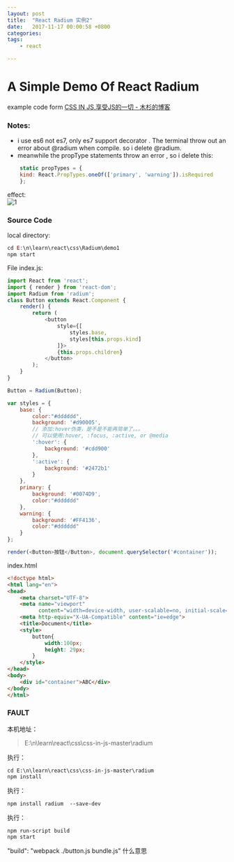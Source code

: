 ```yaml
---
layout: post
title:  "React Radium 实例2"
date:   2017-11-17 00:00:58 +0800
categories:  
tags: 
    - react 

---
```


#  A Simple Demo Of React Radium #

example code form [CSS IN JS,享受JS的一切 - 木杉的博客](http://mushanshitiancai.github.io/2016/12/21/js/CSS-IN-JS-享受JS的一切/)

### Notes:   ###

* i use es6 not es7, only es7 support decorator . The terminal throw out an  error about @radium  when compile. so i delete @radium. 
* meanwhile the propType statements throw an error , so i delete this:

```javascript
	static propTypes = {
	kind: React.PropTypes.oneOf(['primary', 'warning']).isRequired
	};
```

effect:  
![1](https://i.imgur.com/85Oktq0.gif)

### Source Code ###
local directory:

```javascript
cd E:\n\learn\react\css\Radium\demo1
npm start
```

File index.js:

```javascript
import React from 'react';
import { render } from 'react-dom';
import Radium from 'radium';
class Button extends React.Component {
    render() {
        return (
            <button
                style={[
                    styles.base,
                    styles[this.props.kind]
                ]}>
                {this.props.children}
            </button>
        );
    }
}

Button = Radium(Button);

var styles = {
    base: {
        color:"#dddddd",
        background: '#d90005',
        // 添加:hover伪类，是不是不能再简单了。。。
        // 可以使用:hover, :focus, :active, or @media
        ':hover': {
            background: '#cdd900'
        },
        ':active': {
            background: '#2472b1'
        }
    },
    primary: {
        background: '#0074D9',
        color:"#dddddd"
    },
    warning: {
        background: '#FF4136',
        color:"#dddddd"
    }
};

render(<Button>按钮</Button>, document.querySelector('#container'));
```

index.html

```html
<!doctype html>
<html lang="en">
<head>
    <meta charset="UTF-8">
    <meta name="viewport"
          content="width=device-width, user-scalable=no, initial-scale=1.0, maximum-scale=1.0, minimum-scale=1.0">
    <meta http-equiv="X-UA-Compatible" content="ie=edge">
    <title>Document</title>
    <style>
        button{
            width:100px;
            height: 29px;
        }
    </style>
</head>
<body>
    <div id="container">ABC</div>
</body>
</html>
```


### FAULT ###
本机地址：

>    E:\n\learn\react\css\css-in-js-master\radium

执行：

	cd E:\n\learn\react\css\css-in-js-master\radium
	npm install
	
执行：
	
	npm install radium  --save-dev

执行：

	npm run-script build
	npm start


"build": "webpack ./button.js bundle.js"  什么意思

